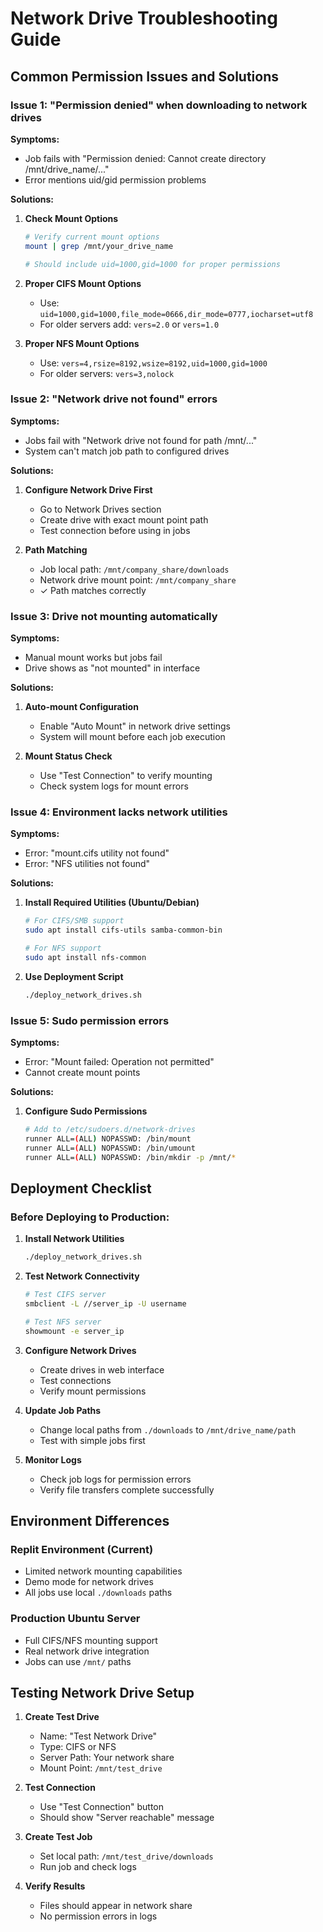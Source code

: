 # Network Drive Troubleshooting Guide

## Common Permission Issues and Solutions

### Issue 1: "Permission denied" when downloading to network drives

**Symptoms:**
- Job fails with "Permission denied: Cannot create directory /mnt/drive_name/..."
- Error mentions uid/gid permission problems

**Solutions:**

1. **Check Mount Options**
   ```bash
   # Verify current mount options
   mount | grep /mnt/your_drive_name
   
   # Should include uid=1000,gid=1000 for proper permissions
   ```

2. **Proper CIFS Mount Options**
   - Use: `uid=1000,gid=1000,file_mode=0666,dir_mode=0777,iocharset=utf8`
   - For older servers add: `vers=2.0` or `vers=1.0`

3. **Proper NFS Mount Options**
   - Use: `vers=4,rsize=8192,wsize=8192,uid=1000,gid=1000`
   - For older servers: `vers=3,nolock`

### Issue 2: "Network drive not found" errors

**Symptoms:**
- Jobs fail with "Network drive not found for path /mnt/..."
- System can't match job path to configured drives

**Solutions:**

1. **Configure Network Drive First**
   - Go to Network Drives section
   - Create drive with exact mount point path
   - Test connection before using in jobs

2. **Path Matching**
   - Job local path: `/mnt/company_share/downloads`
   - Network drive mount point: `/mnt/company_share`
   - ✓ Path matches correctly

### Issue 3: Drive not mounting automatically

**Symptoms:**
- Manual mount works but jobs fail
- Drive shows as "not mounted" in interface

**Solutions:**

1. **Auto-mount Configuration**
   - Enable "Auto Mount" in network drive settings
   - System will mount before each job execution

2. **Mount Status Check**
   - Use "Test Connection" to verify mounting
   - Check system logs for mount errors

### Issue 4: Environment lacks network utilities

**Symptoms:**
- Error: "mount.cifs utility not found"
- Error: "NFS utilities not found"

**Solutions:**

1. **Install Required Utilities (Ubuntu/Debian)**
   ```bash
   # For CIFS/SMB support
   sudo apt install cifs-utils samba-common-bin
   
   # For NFS support
   sudo apt install nfs-common
   ```

2. **Use Deployment Script**
   ```bash
   ./deploy_network_drives.sh
   ```

### Issue 5: Sudo permission errors

**Symptoms:**
- Error: "Mount failed: Operation not permitted"
- Cannot create mount points

**Solutions:**

1. **Configure Sudo Permissions**
   ```bash
   # Add to /etc/sudoers.d/network-drives
   runner ALL=(ALL) NOPASSWD: /bin/mount
   runner ALL=(ALL) NOPASSWD: /bin/umount
   runner ALL=(ALL) NOPASSWD: /bin/mkdir -p /mnt/*
   ```

## Deployment Checklist

### Before Deploying to Production:

1. **Install Network Utilities**
   ```bash
   ./deploy_network_drives.sh
   ```

2. **Test Network Connectivity**
   ```bash
   # Test CIFS server
   smbclient -L //server_ip -U username
   
   # Test NFS server
   showmount -e server_ip
   ```

3. **Configure Network Drives**
   - Create drives in web interface
   - Test connections
   - Verify mount permissions

4. **Update Job Paths**
   - Change local paths from `./downloads` to `/mnt/drive_name/path`
   - Test with simple jobs first

5. **Monitor Logs**
   - Check job logs for permission errors
   - Verify file transfers complete successfully

## Environment Differences

### Replit Environment (Current)
- Limited network mounting capabilities
- Demo mode for network drives
- All jobs use local `./downloads` paths

### Production Ubuntu Server
- Full CIFS/NFS mounting support
- Real network drive integration
- Jobs can use `/mnt/` paths

## Testing Network Drive Setup

1. **Create Test Drive**
   - Name: "Test Network Drive"
   - Type: CIFS or NFS
   - Server Path: Your network share
   - Mount Point: `/mnt/test_drive`

2. **Test Connection**
   - Use "Test Connection" button
   - Should show "Server reachable" message

3. **Create Test Job**
   - Set local path: `/mnt/test_drive/downloads`
   - Run job and check logs

4. **Verify Results**
   - Files should appear in network share
   - No permission errors in logs